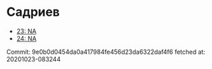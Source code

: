# Садриев
- [23: NA](23.md)
- [24: NA](24.md)

Commit: 9e0b0d0454da0a417984fe456d23da6322daf4f6
 fetched at: 20201023-083244
